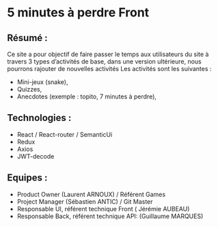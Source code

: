 # 5 minutes à perdre Front

## Résumé :

Ce site a pour objectif de faire passer le temps aux utilisateurs du site à travers 3 types d’activités de base, dans une version ultérieure, nous pourrons rajouter de nouvelles activités
Les activités sont les suivantes :

- Mini-jeux (snake),
- Quizzes,
- Anecdotes (exemple : topito, 7 minutes à perdre),

## Technologies :

- React /  React-router / SemanticUi
- Redux
- Axios
- JWT-decode

## Equipes : 

- Product Owner (Laurent ARNOUX) / Référent Games
- Project Manager (Sébastien ANTIC) / Git Master
- Responsable UI, référent technique Front ( Jérémie AUBEAU)
- Responsable Back, référent technique API: (Guillaume MARQUES)



